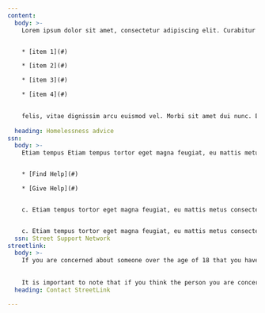 ```yaml
---
content:
  body: >-
    Lorem ipsum dolor sit amet, consectetur adipiscing elit. Curabitur id ex sit amet ligula lacinia feugiat. Ut ultricies volutpat lectus, et semper augue pharetra vitae. Aliquam erat volutpat. In sollicitudin massa felis, vitae dignissim arcu euismod vel. Morbi sit amet dui nunc. Etiam tempus tortor eget magna feugiat, eu mattis metus consectetur. Sed porttitor diam elit, non sagittis arcu fermentum vitae. Donec quis dui urna. Class aptent taciti sociosqu ad litora torquent per conubia nostra, per inceptos himenaeos. Nulla facilisi. Vestibulum euismod ullamcorper diam sit amet laoreet. Nullam non urna id orci mattis placerat. Aenean felis neque, gravida id gravida non, tincidunt a velit. Nulla a efficitur nisl. Cras nulla lectus, finibus at lectus vitae, malesuada gravida ipsum.


    * [item 1](#)

    * [item 2](#)

    * [item 3](#)

    * [item 4](#)
    

    felis, vitae dignissim arcu euismod vel. Morbi sit amet dui nunc. Etiam tempus tortor eget magna feugiat, eu mattis metus consectetur. Sed porttitor diam elit, non sagittis ar
      
  heading: Homelessness advice
ssn:
  body: >-
    Etiam tempus Etiam tempus tortor eget magna feugiat, eu mattis metus consectetur. Sed porttitor diam elit, non sagittis arcu fermentum vitae. Donec quis dui urna. Class aptent taciti sociosqu ad litora torquent per conubia nostra, pe


    * [Find Help](#)

    * [Give Help](#)


    c. Etiam tempus tortor eget magna feugiat, eu mattis metus consectetur. Sed porttitor diam elit, non sagittis arcu fermentum vitae. Donec quis dui urna. Class aptent taciti sociosqu ad litora torquent per conubia nostra, pec. Etiam tempus tortor eget magna feugiat, eu mattis metus consectetur. Sed porttitor diam elit, non sagittis arcu fermentum vitae. Donec quis dui urna. Class aptent taciti sociosqu ad litora torquent per conubia nostra, pe


    c. Etiam tempus tortor eget magna feugiat, eu mattis metus consectetur. Sed porttitor diam elit, non sagittis arcu fermentum vitae. Donec quis dui urna. Class aptent taciti sociosqu ad litora torquent per conubia nostra, pe
  ssn: Street Support Network
streetlink:
  body: >-
    If you are concerned about someone over the age of 18 that you have seen sleeping rough in the West Midlands, you can alert the appropriate rough sleeper outreach teams via StreetLink. You can inform Streetlink by downloading the StreetLink app or by calling [0300 500 0914](tel:03005000914). 
    
    
    It is important to note that if you think the person you are concerned about is under 18 please do not contact StreetLink but instead call the police.
  heading: Contact StreetLink

---
```

